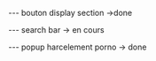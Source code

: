 
--- bouton display section ->done

--- search bar -> en cours

--- popup harcelement porno -> done
